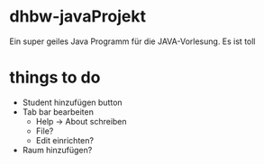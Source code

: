 # dhbw-javaProjekt
Ein super geiles Java Programm für die JAVA-Vorlesung. Es ist toll

# things to do
- Student hinzufügen button
- Tab bar bearbeiten
	- Help -> About schreiben
	- File?
	- Edit einrichten?
- Raum hinzufügen?

